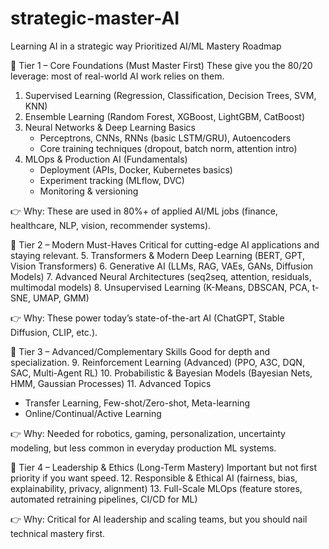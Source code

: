 # strategic-master-AI
Learning AI in a strategic way
Prioritized AI/ML Mastery Roadmap


🥇 Tier 1 – Core Foundations (Must Master First)
These give you the 80/20 leverage: most of real-world AI work relies on them.
1. Supervised Learning (Regression, Classification, Decision Trees, SVM, KNN)
2. Ensemble Learning (Random Forest, XGBoost, LightGBM, CatBoost)
3. Neural Networks & Deep Learning Basics
   + Perceptrons, CNNs, RNNs (basic LSTM/GRU), Autoencoders
   + Core training techniques (dropout, batch norm, attention intro)
4. MLOps & Production AI (Fundamentals)
   + Deployment (APIs, Docker, Kubernetes basics)
   + Experiment tracking (MLflow, DVC)
   + Monitoring & versioning
     
👉 Why: These are used in 80%+ of applied AI/ML jobs (finance, healthcare, NLP, vision, recommender systems).


🥈 Tier 2 – Modern Must-Haves
Critical for cutting-edge AI applications and staying relevant.
5. Transformers & Modern Deep Learning (BERT, GPT, Vision Transformers)
6. Generative AI (LLMs, RAG, VAEs, GANs, Diffusion Models)
7. Advanced Neural Architectures (seq2seq, attention, residuals, multimodal models)
8. Unsupervised Learning (K-Means, DBSCAN, PCA, t-SNE, UMAP, GMM)

👉 Why: These power today’s state-of-the-art AI (ChatGPT, Stable Diffusion, CLIP, etc.).


🥉 Tier 3 – Advanced/Complementary Skills
Good for depth and specialization.
9. Reinforcement Learning (Advanced) (PPO, A3C, DQN, SAC, Multi-Agent RL)
10. Probabilistic & Bayesian Models (Bayesian Nets, HMM, Gaussian Processes)
11. Advanced Topics
  + Transfer Learning, Few-shot/Zero-shot, Meta-learning
  + Online/Continual/Active Learning
    
👉 Why: Needed for robotics, gaming, personalization, uncertainty modeling, but less common in everyday production ML systems.


🥄 Tier 4 – Leadership & Ethics (Long-Term Mastery)
Important but not first priority if you want speed.
12. Responsible & Ethical AI (fairness, bias, explainability, privacy, alignment)
13. Full-Scale MLOps (feature stores, automated retraining pipelines, CI/CD for ML)

👉 Why: Critical for AI leadership and scaling teams, but you should nail technical mastery first.
